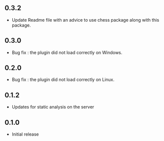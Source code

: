 ## 0.3.2

* Update Readme file with an advice to use chess package along with this package.

## 0.3.0

* Bug fix : the plugin did not load correctly on Windows.

## 0.2.0

* Bug fix : the plugin did not load correctly on Linux.

## 0.1.2

* Updates for static analysis on the server

## 0.1.0

* Initial release

